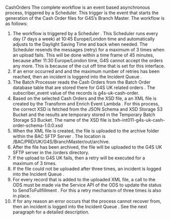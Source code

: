 CashOrders
The complete workflow is an event based asynchronous process, triggered by a Scheduler. This trigger is the event that starts the generation of the Cash Order files for G4S’s Branch Master. The workflow is as follows:
1.	The workflow is triggered by a Scheduler  . This Scheduler runs every day (7 days a week) at 10:45 Europe/London time and automatically adjusts to the Daylight Saving Time and back when needed. The Scheduler resends the messages (retry) for a maximum of 3 times when an upload fails. This will be done within a time frame of 45 minutes, because after 11:30 Europe/London time, G4S cannot accept the orders any more. This is because of the cut off time that is set for this interface.
2.	If an error occurred and and the maximum number of retries has been reached, then an incident is loggend into the Incident Queue  .
3.	The Batch Processer reads the Cash Orders from the Batch Order database table that are stored there for G4S UK related orders  . The subscriber_event value of the records is g4s-uk-cash-order.
4.	Based on the selected Cash Orders and the XSD file, a an XML file is created by the Transform and Enrich Event Lambda  . For this process, the correct XSD is fetched from the JSON Schema and XSD Storage S3 Bucket and the results are temporary stored in the Temporary Batch Storage S3 Bucket. The name of the XSD file is bxh-int011-g4s-uk-cash-order-schema-1.0.0.xsd
5.	When the XML file is created, the file is uploaded to the archive folder within the BAC SFTP Server  . The location is /BAC/PRD/UK/G4S/BranchMaster/out/archive.
6.	After the file has been archived, the file will be uploaded to the G4S UK SFTP server  in the /orders directory.
7.	If the upload to G4S UK fails, then a retry will be executed for a maximum of 3 times.
8.	If the file could not be uploaded after three times, an incident is logged into the Incident Queue  .
9.	For every record that is added to the uploaded XML file, a call to the ODS must be made via the Service API of the ODS to update the status to SendToFullfillment  . For this a retry mechanism of three times is also in place.
10.	If for any reason an error occurs that the process cannot recover from, then an incident is logged into the Incident Queue  .
See the next paragraph for a detailed description.
